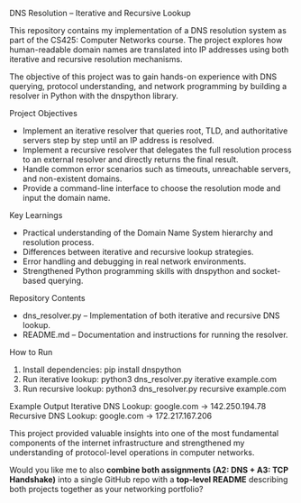 

DNS Resolution – Iterative and Recursive Lookup

This repository contains my implementation of a DNS resolution system as part of the CS425: Computer Networks course. The project explores how human-readable domain names are translated into IP addresses using both iterative and recursive resolution mechanisms.

The objective of this project was to gain hands-on experience with DNS querying, protocol understanding, and network programming by building a resolver in Python with the dnspython library.

Project Objectives

* Implement an iterative resolver that queries root, TLD, and authoritative servers step by step until an IP address is resolved.
* Implement a recursive resolver that delegates the full resolution process to an external resolver and directly returns the final result.
* Handle common error scenarios such as timeouts, unreachable servers, and non-existent domains.
* Provide a command-line interface to choose the resolution mode and input the domain name.

Key Learnings

* Practical understanding of the Domain Name System hierarchy and resolution process.
* Differences between iterative and recursive lookup strategies.
* Error handling and debugging in real network environments.
* Strengthened Python programming skills with dnspython and socket-based querying.

Repository Contents

* dns\_resolver.py – Implementation of both iterative and recursive DNS lookup.
* README.md – Documentation and instructions for running the resolver.

How to Run

1. Install dependencies: pip install dnspython
2. Run iterative lookup: python3 dns\_resolver.py iterative example.com
3. Run recursive lookup: python3 dns\_resolver.py recursive example.com

Example Output
Iterative DNS Lookup: google.com -> 142.250.194.78
Recursive DNS Lookup: google.com -> 172.217.167.206

This project provided valuable insights into one of the most fundamental components of the internet infrastructure and strengthened my understanding of protocol-level operations in computer networks.



Would you like me to also **combine both assignments (A2: DNS + A3: TCP Handshake)** into a single GitHub repo with a **top-level README** describing both projects together as your networking portfolio?
